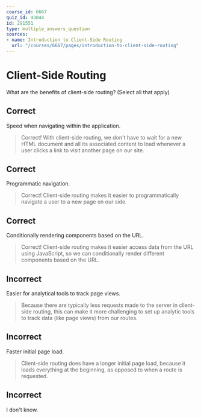 ```yaml
---
course_id: 6667
quiz_id: 43044
id: 291551
type: multiple_answers_question
sources:
- name: Introduction to Client-Side Routing
  url: "/courses/6667/pages/introduction-to-client-side-routing"
---
```


# Client-Side Routing

What are the benefits of client-side routing? (Select all that apply)

## Correct

Speed when navigating within the application.

> Correct! With client-side routing, we don't have to wait for a new HTML document
> and all its associated content to load whenever a user clicks a link to visit
> another page on our site.

## Correct

Programmatic navigation.

> Correct! Client-side routing makes it easier to programmatically navigate a user
> to a new page on our side.

## Correct

Conditionally rendering components based on the URL.

> Correct! Client-side routing makes it easier access data from the URL using
> JavaScript, so we can conditionally render different components based on the
> URL.

## Incorrect

Easier for analytical tools to track page views.

> Because there are typically less requests made to the server in client-side
> routing, this can make it more challenging to set up analytic tools to track
> data (like page views) from our routes.

## Incorrect

Faster initial page load.

> Client-side routing does have a longer initial page load, because it loads
> everything at the beginning, as opposed to when a route is requested.

## Incorrect

I don't know.
